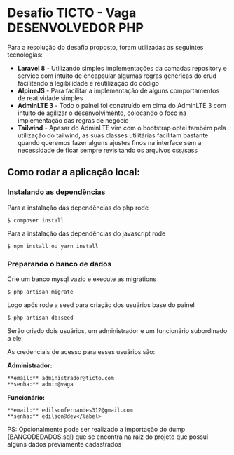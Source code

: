# Desafio TICTO - Vaga DESENVOLVEDOR PHP

Para a resolução do desafio proposto, foram utilizadas as seguintes tecnologias:

*   **Laravel 8** - Utilizando simples implementações da camadas repository e service com intuito de encapsular algumas regras genéricas do crud facilitando a legibilidade e reutilização do código
*   **AlpineJS** - Para facilitar a implementação de alguns comportamentos de reatividade simples
*   **AdminLTE 3** - Todo o painel foi construído em cima do AdminLTE 3 com intuito de agilizar o desenvolvimento, colocando o foco na implementação das regras de negócio
*   **Tailwind** - Apesar do AdminLTE vim com o bootstrap optei também pela utilização do tailwind, as suas classes utilitárias facilitam bastante quando queremos fazer alguns ajustes finos na interface sem a necessidade de ficar sempre revisitando os arquivos css/sass

## Como rodar a aplicação local:

### Instalando as dependências

Para a instalação das dependências do php rode

```$ composer install```

Para a instalação das dependências do javascript rode

```$ npm install ou yarn install```

### Preparando o banco de dados

Crie um banco mysql vazio e execute as migrations

```$ php artisan migrate```

Logo após rode a seed para criação dos usuários base do painel

```$ php artisan db:seed```

Serão criado dois usuários, um administrador e um funcionário subordinado a ele:

As credenciais de acesso para esses usuários são:

**Administrador:**
```
**email:** administrador@ticto.com
**senha:** admin@vaga
```

**Funcionário:**

```
**email:** edilsonfernandes312@gmail.com
**senha:** edilson@dev</label>
```

PS: Opcionalmente pode ser realizado a importação do dump (BANCODEDADOS.sql) que se encontra na raiz do projeto que possuí alguns dados previamente cadastrados
